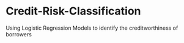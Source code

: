 # Credit-Risk-Classification
Using Logistic Regression Models to identify the creditworthiness of borrowers

